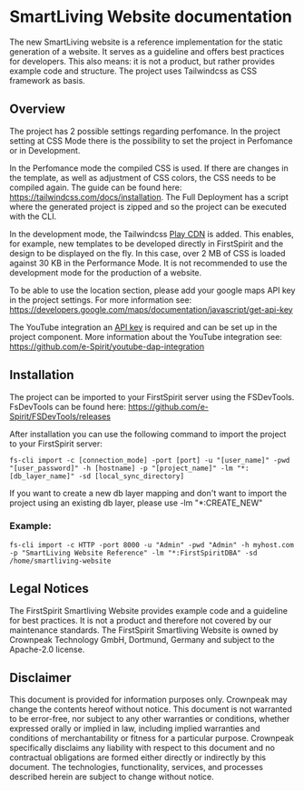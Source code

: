 # SmartLiving Website documentation
The new SmartLiving website is a reference implementation for the static generation of a website. It serves as a guideline and offers best practices for developers.
This also means: it is not a product, but rather provides example code and structure. 
The project uses Tailwindcss as CSS framework as basis. 

## Overview
The project has 2 possible settings regarding perfomance.
In the project setting at CSS Mode there is the possibility to set the project in Perfomance or in Development.

In the Perfomance mode the compiled CSS is used. If there are changes in the template, as well as adjustment of CSS colors, the CSS needs to be compiled again. The guide can be found here: https://tailwindcss.com/docs/installation. The Full Deployment has a script where the generated project is zipped and so the project can be executed with the CLI.

In the development mode, the Tailwindcss [Play CDN](https://tailwindcss.com/docs/installation/play-cdn) is added. This enables, for example, new templates to be developed directly in FirstSpirit and the design to be displayed on the fly. In this case, over 2 MB of CSS is loaded against 30 KB in the Performance Mode. It is not recommended to use the development mode for the production of a website.

To be able to use the location section, please add your google maps API key in the project settings. For more information see: https://developers.google.com/maps/documentation/javascript/get-api-key

The YouTube integration an [API key](https://developers.google.com/youtube/v3/getting-started) is required and can be set up in the project component. More information about the YouTube integration see: https://github.com/e-Spirit/youtube-dap-integration

## Installation
The project can be imported to your FirstSpirit server using the FSDevTools. FsDevTools can be found here: https://github.com/e-Spirit/FSDevTools/releases

After installation you can use the following command to import the project to your FirstSpirit server:
```
fs-cli import -c [connection_mode] -port [port] -u "[user_name]" -pwd "[user_password]" -h [hostname] -p "[project_name]" -lm "*:[db_layer_name]" -sd [local_sync_directory]
```
If you want to create a new db layer mapping and don't want to import the project using an existing db layer, please use -lm "*:CREATE_NEW"

### Example:
```
fs-cli import -c HTTP -port 8000 -u "Admin" -pwd "Admin" -h myhost.com -p "SmartLiving Website Reference" -lm "*:FirstSpiritDBA" -sd /home/smartliving-website
```

## Legal Notices
The FirstSpirit Smartliving Website provides example code and a guideline for best practices. It is not a product and therefore not covered by our maintenance standards. The FirstSpirit Smartliving Website is owned by Crownpeak Technology GmbH, Dortmund, Germany and subject to the Apache-2.0 license.

## Disclaimer
This document is provided for information purposes only. Crownpeak may change the contents hereof without notice. This document is not warranted to be error-free, nor subject to any other warranties or conditions, whether expressed orally or implied in law, including implied warranties and conditions of merchantability or fitness for a particular purpose. Crownpeak specifically disclaims any liability with respect to this document and no contractual obligations are formed either directly or indirectly by this document. The technologies, functionality, services, and processes described herein are subject to change without notice.